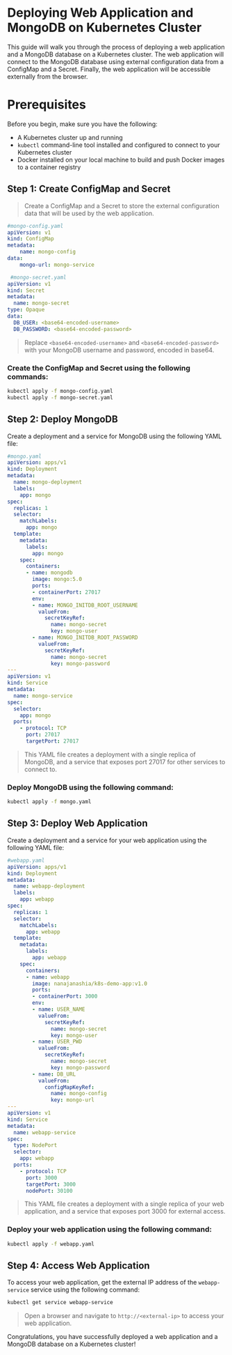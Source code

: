 # Deploying  Web Application  and MongoDB on  Kubernetes Cluster

This guide will walk you through the process of deploying a web application and a MongoDB database on a Kubernetes cluster. The web application will connect to the MongoDB database using external configuration data from a ConfigMap and a Secret. Finally, the web application will be accessible externally from the browser.


# Prerequisites

Before you begin, make sure you have the following:

-   A Kubernetes cluster up and running
-   `kubectl`  command-line tool installed and configured to connect to your Kubernetes cluster
-   Docker  installed on your local machine to build and push Docker images to a  container registry

##  Step 1: Create ConfigMap and Secret

>Create a ConfigMap and a Secret to store the external configuration data that will be used by the web application.
```yaml
#mongo-config.yaml
apiVersion: v1
kind: ConfigMap
metadata:
	name: mongo-config
data:
	mongo-url: mongo-service
```
```yaml
 #mongo-secret.yaml
apiVersion: v1
kind: Secret
metadata:
  name: mongo-secret
type: Opaque
data:
  DB_USER: <base64-encoded-username>
  DB_PASSWORD: <base64-encoded-password>
 ```
 >Replace `<base64-encoded-username>` and `<base64-encoded-password>` with your MongoDB username and password, encoded in base64.


### Create the ConfigMap and Secret using the following commands:

```bash 
kubectl apply -f mongo-config.yaml
kubectl apply -f mongo-secret.yaml
```

##  Step 2: Deploy MongoDB
Create a deployment and a service for MongoDB using the following YAML file:
```yaml
#mongo.yaml
apiVersion: apps/v1
kind: Deployment
metadata:
  name: mongo-deployment
  labels:
    app: mongo
spec:
  replicas: 1
  selector:
    matchLabels:
      app: mongo
  template:
    metadata:
      labels:
        app: mongo
    spec:
      containers:
      - name: mongodb
        image: mongo:5.0
        ports:
        - containerPort: 27017
        env:
        - name: MONGO_INITDB_ROOT_USERNAME
          valueFrom:
            secretKeyRef:
              name: mongo-secret
              key: mongo-user
        - name: MONGO_INITDB_ROOT_PASSWORD
          valueFrom:
            secretKeyRef:
              name: mongo-secret
              key: mongo-password  
---
apiVersion: v1
kind: Service
metadata:
  name: mongo-service
spec:
  selector:
    app: mongo
  ports:
    - protocol: TCP
      port: 27017
      targetPort: 27017
```
>This YAML file creates a deployment with a single replica of MongoDB, and a service that exposes port 27017 for other services to connect to.
### Deploy MongoDB using the following command:
```bash 
kubectl apply -f mongo.yaml
```
## Step 3: Deploy Web Application
Create a deployment and a service for your web application using the following YAML file:
````yaml
#webapp.yaml
apiVersion: apps/v1
kind: Deployment
metadata:
  name: webapp-deployment
  labels:
    app: webapp
spec:
  replicas: 1
  selector:
    matchLabels:
      app: webapp
  template:
    metadata:
      labels:
        app: webapp
    spec:
      containers:
      - name: webapp
        image: nanajanashia/k8s-demo-app:v1.0
        ports:
        - containerPort: 3000
        env:
        - name: USER_NAME
          valueFrom:
            secretKeyRef:
              name: mongo-secret
              key: mongo-user
        - name: USER_PWD
          valueFrom:
            secretKeyRef:
              name: mongo-secret
              key: mongo-password 
        - name: DB_URL
          valueFrom:
            configMapKeyRef:
              name: mongo-config
              key: mongo-url
---
apiVersion: v1
kind: Service
metadata:
  name: webapp-service
spec:
  type: NodePort
  selector:
    app: webapp
  ports:
    - protocol: TCP
      port: 3000
      targetPort: 3000
      nodePort: 30100
 ````
 >This YAML file creates a deployment with a single replica of your web application, and a service that exposes port 3000 for external access.
 ### Deploy your web application using the following command:
 ```bash
 kubectl apply -f webapp.yaml
 ```
 

##  Step 4: Access Web Application

To access your web application, get the external IP address of the `webapp-service` service using the following command:
```bash
kubectl get service webapp-service
```
>Open a browser and navigate to  `http://<external-ip>`  to access your web application.

Congratulations, you have successfully deployed a web application and a MongoDB database on a Kubernetes cluster!
